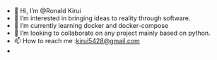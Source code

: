 - 👋 Hi, I’m @Ronald Kirui
- 👀 I’m interested in bringing ideas to reality through software.
- 🌱 I’m currently learning docker and docker-compose
- 💞️ I’m looking to collaborate on any project mainly based on python.
- 📫 How to reach me :kirui5428@gmail.com
- 
<!---
Neuron123/Neuron123 is a ✨ special ✨ repository because its `README.md` (this file) appears on your GitHub profile.
You can click the Preview link to take a look at your changes.
--->
